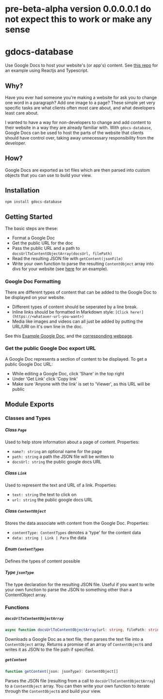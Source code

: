 # pre-beta-alpha version 0.0.0.0.1 do not expect this to work or make any sense
# gdocs-database
Use Google Docs to host your website's (or app's) content.
See [this repo](https://github.com/ejnkns/cskeiso-react) for an example using Reactjs and Typescript.

## Why?
Have you ever had someone you're making a website for ask you to change one word in a paragraph? Add one image to a page? These simple yet very specific tasks are what clients often most care about, and what developers least care about.

I wanted to have a way for non-developers to change and add content to their website in a way they are already familiar with. With `gdocs-database`, Google Docs can be used to host the parts of the website that clients should have control over, taking away unnecessary responsibility from the developer.

## How?
Google Docs are exported as txt files which are then parsed into custom objects that you can use to build your view. 

## Installation
```bash
npm install gdocs-database
```
## Getting Started
The basic steps are these:
- Format a Google Doc
- Get the public URL for the doc
- Pass the public URL and a path to `docsUrlToContentObjectArray(docsUrl, filePath)`
- Read the resulting JSON file with `getContent(jsonFile)`
- Write your own function to parse the resulting `ContentObject` array into divs for your website (see [here](https://github.com/ejnkns/cskeiso-react/blob/master/client/src/common/OneColumn.tsx) for an example).

### Google Doc Formatting
There are different types of content that can be added to the Google Doc to be displayed on your website.
- Different types of content should be seperated by a line break. 
- Inline links should be formatted in Markdown style:
`[Click here!](https://<whataver-url-you-want>)`
- Media like images and videos can all just be added by putting the URL/URI on it's own line in the doc.

See this [Example Google Doc](https://docs.google.com/document/d/1KXAmis1n1FzduV6sNkzHhmWdInSfSBjIsH2wQXU0dn4/edit), and the [corresponding webpage](https://cskeiso.herokuapp.com/work/5-Ways).

### Get the public Google Doc export URL
A Google Doc represents a section of content to be displayed.
To get a public Google Doc URL: 
- While editing a Google Doc, click 'Share' in the top right
- Under 'Get Link' click 'Copy link'
- Make sure 'Anyone with the link' is set to 'Viewer', as this URL will be public

## Module Exports
### Classes and Types
##### Class `Page`
Used to help store information about a page of content.
Properties:
- `name?: string` an optional name for the page
- `path: string` a path the JSON file will be written to
- `docsUrl: string` the public google docs URL

##### Class `Link`
Used to represent the text and URL of a link.
Properties:
- `text: string` the text to click on
- `url: string` the public google docs URL

##### Class `ContentObject`
Stores the data associate with content from the Google Doc.
Properties:
- `contentType: ContentTypes` denotes a 'type' for the content data
- `data: string | Link | Para` the data

##### Enum `ContentTypes`
Defines the types of content possible
##### Type `jsonType`
The type declaration for the resulting JSON file.
Useful if you want to write your own function to parse the JSON to something other than a ContentObject array.
### Functions
##### `docsUrlToContentObjectArray`
``` typescript
async function docsUrlToContentObjectArray(url: string, filePath: string = TEMP_FILE_NAME): Promise<ContentObject[] | null>
```
Downloads a Google Doc as a text file, then parses the text file into a `ContentObject` array.
Returns a promise of an array of `ContentObject`s and writes it as JSON to the file path if specified.
##### `getContent`
``` typescript 
function getContent(json: jsonType): ContentObject[]
```
Parses the JSON file (resulting from a call to `docsUrlToContentObjectArray`) to a `ContentObject` array. You can then write your own function to iterate through the `ContentObject`s and build your view.

